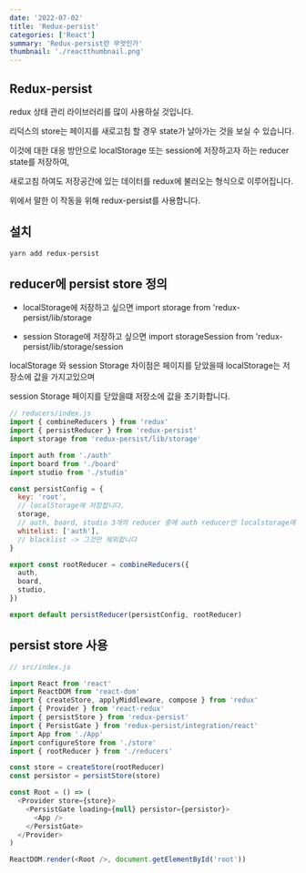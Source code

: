 ```yaml
---
date: '2022-07-02'
title: 'Redux-persist'
categories: ['React']
summary: 'Redux-persist란 무엇인가'
thumbnail: './reactthumbnail.png'
---
```


## Redux-persist

redux 상태 관리 라이브러리를 많이 사용하실 것입니다.

리덕스의 store는 페이지를 새로고침 할 경우 state가 날아가는 것을 보실 수 있습니다.

이것에 대한 대응 방안으로 localStorage 또는 session에 저장하고자 하는 reducer state를 저장하여,

새로고침 하여도 저장공간에 있는 데이터를 redux에 불러오는 형식으로 이루어집니다.

위에서 말한 이 작동을 위해 redux-persist를 사용합니다.

## 설치

```bash
yarn add redux-persist
```

## reducer에 persist store 정의

- localStorage에 저장하고 싶으면 import storage from 'redux-persist/lib/storage

- session Storage에 저장하고 싶으면 import storageSession from 'redux-persist/lib/storage/session

localStorage 와 session Storage 차이점은 페이지를 닫았을때 localStorage는 저장소에 값을 가지고있으며

session Storage 페이지를 닫았을떄 저장소에 값을 초기화합니다.

```javascript
// reducers/index.js
import { combineReducers } from 'redux'
import { persistReducer } from 'redux-persist'
import storage from 'redux-persist/lib/storage'

import auth from './auth'
import board from './board'
import studio from './studio'

const persistConfig = {
  key: 'root',
  // localStorage에 저장합니다.
  storage,
  // auth, board, studio 3개의 reducer 중에 auth reducer만 localstorage에 저장합니다.
  whitelist: ['auth'],
  // blacklist -> 그것만 제외합니다
}

export const rootReducer = combineReducers({
  auth,
  board,
  studio,
})

export default persistReducer(persistConfig, rootReducer)
```

## persist store 사용

```javascript
// src/index.js

import React from 'react'
import ReactDOM from 'react-dom'
import { createStore, applyMiddleware, compose } from 'redux'
import { Provider } from 'react-redux'
import { persistStore } from 'redux-persist'
import { PersistGate } from 'redux-persist/integration/react'
import App from './App'
import configureStore from './store'
import { rootReducer } from './reducers'

const store = createStore(rootReducer)
const persistor = persistStore(store)

const Root = () => (
  <Provider store={store}>
    <PersistGate loading={null} persistor={persistor}>
      <App />
    </PersistGate>
  </Provider>
)

ReactDOM.render(<Root />, document.getElementById('root'))
```
